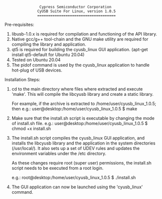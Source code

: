 
                    Cypress Semiconductor Corporation
                   CyUSB Suite For Linux, version 1.0.5
                   ====================================

Pre-requisites:
 1. libusb-1.0.x is required for compilation and functioning of the API
    library.
 2. Native gcc/g++ tool-chain and the GNU make utility are required for
    compiling the library and application.
 3. qt5 is required for building the cyusb_linux GUI application. (apt-get install qt5-default for Ubuntu 20.04)
 4. Tested on Ubuntu 20.04
 5. The pidof command is used by the cyusb_linux application to handle
    hot-plug of USB devices.
 
Installation Steps:

 1. cd to the main directory where files where extracted and execute 'make'.
    This will compile the libcyusb library and create a static library.

    For example, if the archive is extracted to /home/user/cyusb_linux_1.0.5; then
    e.g.: user@desktop:/home/user/cyusb_linux_1.0.5 $ make

 2. Make sure that the install.sh script is executable by changing the mode
    of install.sh file.
    e.g.: user@desktop:/home/user/cyusb_linux_1.0.5 $ chmod +x install.sh

 3. The install.sh script compiles the cyusb_linux GUI application, and installs
    the libcyusb library and the application in the system directories (/usr/local/).
    It also sets up a set of UDEV rules and updates the environment variables under
    the /etc directory.

    As these changes require root (super user) permissions, the install.sh script
    needs to be executed from a root login.

    e.g.: root@desktop:/home/user/cyusb_linux_1.0.5 $ ./install.sh

 4. The GUI application can now be launched using the 'cyusb_linux' command.


